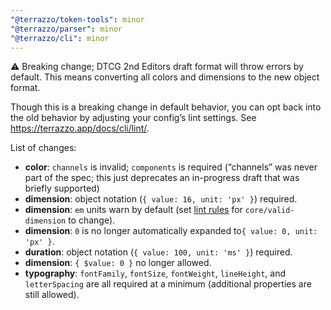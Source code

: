 ```yaml
---
"@terrazzo/token-tools": minor
"@terrazzo/parser": minor
"@terrazzo/cli": minor
---
```


⚠️ Breaking change; DTCG 2nd Editors draft format will throw errors by default. This means converting all colors and dimensions to the new object format.

Though this is a breaking change in default behavior, you can opt back into the old behavior by adjusting your config’s lint settings. See https://terrazzo.app/docs/cli/lint/.

List of changes:

- **color**: `channels` is invalid; `components` is required (“channels” was never part of the spec; this just deprecates an in-progress draft that was briefly supported)
- **dimension**: object notation (`{ value: 16, unit: 'px' }`) required.
- **dimension**: `em` units warn by default (set [lint rules](https://terrazzo.app/docs/cli/linting) for `core/valid-dimension` to change).
- **dimension**: `0` is no longer automatically expanded to`{ value: 0, unit: 'px' }`.
- **duration**: object notation (`{ value: 100, unit: 'ms' }`) required.
- **dimension**: `{ $value: 0 }` no longer allowed.
- **typography**: `fontFamily`, `fontSize`, `fontWeight`, `lineHeight`, and `letterSpacing` are all required at a minimum (additional properties are still allowed).
